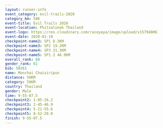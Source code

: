 ```yaml
--- 
layout: runner-info 
event_category: evil-trails-2020 
category_km: 50K 
event-title: Evil Trails 2020 
event-location: Phitsalunok Thailand 
event-logo: https://res.cloudinary.com/raceyaya/image/upload/v1579480618/logo/evil-trails_wm80bv.jpg 
event-date: 2020-01-19 
checkpoint-name2: SP1 8.3KM 
checkpoint-name3: SP2 19.2KM 
checkpoint-name4: SP3 31.3KM 
checkpoint-name5: SP1.3 46.9KM 
overall_rank: 68
gender_rank: 61
bib: 50261
name: Monchai Chaisiripun
distance: 50KM
category: 50KM
country: Thailand
gender: Male
time: 9-55-07.5
checkpoint2: 1-05-26.2
checkpoint3: 2-45-46.9
checkpoint4: 5-21-55.6
checkpoint5: 8-52-20.0
finish: 9-55-07.5
--- 
```

